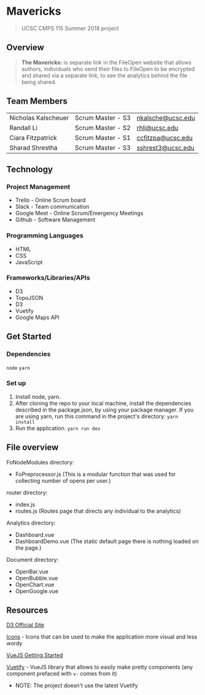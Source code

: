 Mavericks
===
> UCSC CMPS 115 Summer 2018 project

## Overview
> **The Mavericks:** is separate link in the FileOpen website that allows authors, individuals who send their files to FileOpen to be encrypted and shared via a separate link, to see the analytics behind the file being shared.



## Team Members
|                    |                   |                        |
|--------------------|-------------------|------------------------|
|Nicholas Kalscheuer | Scrum Master - S3 | nkalsche@ucsc.edu      |
|Randall Li          | Scrum Master - S2 | rhli@ucsc.edu          |
|Ciara Fitzpatrick   | Scrum Master - S1 | ccfitzpa@ucsc.edu      |
|Sharad Shrestha     | Scrum Master - S3 | sshrest3@ucsc.edu      |

## Technology

### Project Management
* Trello - Online Scrum board
* Slack - Team communication
* Google Meet - Online Scrum/Emergency Meetings
* Github - Software Management

### Programming Languages
* HTML
* CSS
* JavaScript

### Frameworks/Libraries/APIs
* D3
* TopoJSON
* D3
* Vuetify
* Google Maps API

## Get Started

### Dependencies
`node`
`yarn`


### Set up
1. Install node, yarn.
2. After cloning the repo to your local machine, install the dependencies described in the package.json, by using your package manager. If you are using yarn, run this command in the project's directory:
`yarn install`
3. Run the application.
`yarn run dev`

## File overview

FoNodeModules directory:
* FoPreprocessor.js (This is a modular function that was used for collecting number of opens per user.)

router directory:
* index.js
* routes.js (Routes page that directs any individual to the analytics)

Analytics directory:
* Dashboard.vue
* DashboardDemo.vue (The static default page there is nothing loaded on the page.)

Document directory:
* OpenBar.vue
* OpenBubble.vue
* OpenChart.vue
* OpenGoogle.vue



## Resources

[D3 Official Site](https://d3js.org/)

[Icons](https://material.io/tools/icons/) - Icons that can be used to make the application more visual and less wordy

[VueJS Getting Started](https://vuejs.org/v2/guide/)

[Vuetify](https://vuetifyjs.com/releases/0.17/#/vuetify/quick-start) - VueJS library that allows to easily make pretty components (any component prefaced with `v-` comes from it)

* NOTE: The project doesn't use the latest Vuetify
